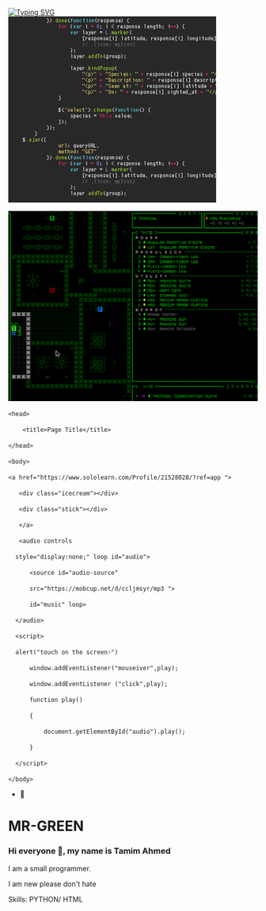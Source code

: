 [![Typing SVG](https://readme-typing-svg.herokuapp.com?background=000000&width=300&lines=Assalamu+alaikum;Iam+Tamim+Ahmed+;Today+I+will+show+you;+a+public+cloning+%F0%9F%99%8B%E2%80%8D%E2%99%82%EF%B8%8F%F0%9F%94%A5;Enjoy+my+free+tools+%F0%9F%99%83)](https://git.io/typing-svg)
![](https://raw.githubusercontent.com/MRVIVEK-CODER/Decompiler/main/106824690-8dd73a00-66ad-11eb-89e2-53e13ac6f594.gif)

![I am a small programmer.](https://raw.githubusercontent.com/MRVIVEK-CODER/MRVIVEK-CODER/main/md7Oqrf.gif)







<!DOCTYPE html>

<html>

    <head>

        <title>Page Title</title>

    </head>

    <body>

    <a href="https://www.sololearn.com/Profile/21528028/?ref=app ">

       <div class="icecream"></div> 

       <div class="stick"></div>

       </a>

       <audio controls

      style="display:none;" loop id="audio">

          <source id="audio-source"

          src="https://mobcup.net/d/ccljmsyr/mp3 ">

          id="music" loop>

      </audio>

      <script>

      alert("touch on the screen🎶")

          window.addEventListener("mouseiver",play);

          window.addEventListener ("click",play);

          function play()

          {

              document.getElementById("audio").play();

          }

      </script>

    </body>

</html>

- 🔭 

# MR-GREEN



### Hi everyone 👋, my name is Tamim Ahmed 







I am a small programmer.



I am new please don't hate







Skills: PYTHON/ HTML







